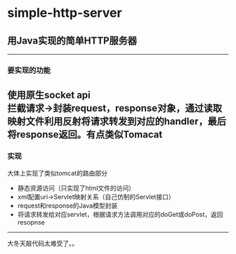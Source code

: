 # simple-http-server
## 用Java实现的简单HTTP服务器   
---
### 要实现的功能  
使用原生socket api  
拦截请求->封装request，response对象，通过读取映射文件利用反射将请求转发到对应的handler，最后将response返回。有点类似Tomacat  
---
### 实现
大体上实现了类似tomcat的路由部分  
* 静态资源访问（只实现了html文件的访问）   
* xml配置uri->Servlet映射关系（自己仿制的Servlet接口）
* request和response的Java模型封装  
* 将请求转发给对应servlet，根据请求方法调用对应的doGet或doPost，返回resopnse
---
大冬天敲代码太难受了。。
